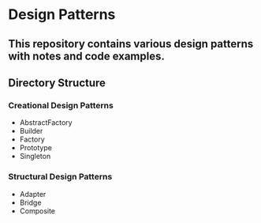 # Design Patterns
## This repository contains various design patterns with notes and code examples.

## Directory Structure
### Creational Design Patterns

- AbstractFactory
- Builder
- Factory
- Prototype
- Singleton

### Structural Design Patterns

- Adapter
- Bridge
- Composite